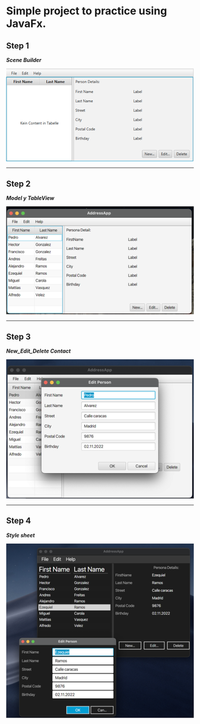 # Simple project to practice using JavaFx.

## Step 1

***Scene Builder***

![First Step!](src/main/resources/images/Img_FirstStep.png "show addressApp")

_______________________________________________________________________________________________________

## Step 2

***Model y TableView***

![Second Step!](src/main/resources/images/Img_SecondStep.png "show contact")

_______________________________________________________________________________________________________

## Step 3 

***New_Edit_Delete Contact***

![Third Step!](src/main/resources/images/Img_ThirdStep.png "functionality of the buttons")


_______________________________________________________________________________________________________

## Step 4

***Style sheet***

![Fourth Step!](src/main/resources/images/Img_FourthStep.png "apply dark theme")

